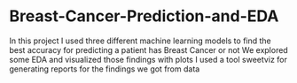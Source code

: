 # Breast-Cancer-Prediction-and-EDA
In this project I used three different machine learning models to find the best accuracy for predicting a patient has Breast Cancer or not
We explored some EDA and visualized those findings with plots
I used a tool sweetviz for generating reports for the findings we got from data
